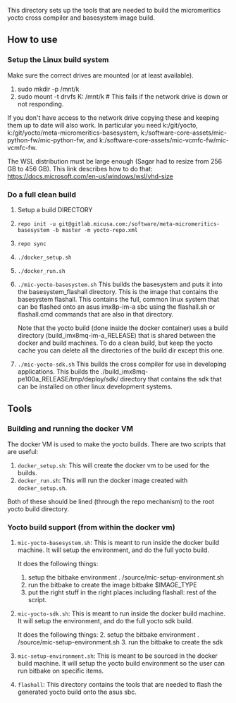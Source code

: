 This directory sets up the tools that are needed to build the
micromeritics yocto cross compiler and basesystem image build.

## How to use

### Setup the Linux build system
Make sure the correct drives are mounted (or at least available).
1. sudo mkdir -p /mnt/k
2. sudo mount -t drvfs K: /mnt/k # This fails if the network drive is down or not responding.

If you don't have access to the network drive copying these and
keeping them up to date will also work. In particular you need
k:/git/yocto, k:/git/yocto/meta-micromeritics-basesystem,
k:/software-core-assets/mic-python-fw/mic-python-fw, and
k:/software-core-assets/mic-vcmfc-fw/mic-vcmfc-fw.

The WSL distribution must be large enough (Sagar had to resize from 256 GB to
456 GB).  This link describes how to do that: https://docs.microsoft.com/en-us/windows/wsl/vhd-size

### Do a full clean build
1. Setup a build DIRECTORY
2. `repo init -u git@gitlab.micusa.com:/software/meta-micromeritics-basesystem -b master -m yocto-repo.xml`
3. `repo sync`
5. `./docker_setup.sh`
6. `./docker_run.sh`
7. `./mic-yocto-basesystem.sh` This builds the basesystem and puts it
   into the basesystem_flashall directory.  This is the image that
   contains the basesystem flashall.  This contains the full, common
   linux system that can be flashed onto an asus imx8p-im-a sbc using
   the flashall.sh or flashall.cmd commands that are also in that
   directory.

   Note that the yocto build (done inside the docker container) uses a build
   directory (build_imx8mq-im-a_RELEASE) that is shared between the docker and
   build machines.  To do a clean build, but keep the yocto cache you can
   delete all the directories of the build dir except this one.
8. `./mic-yocto-sdk.sh` This builds the cross compiler for use
   in developing applications.  This builds the
   ./build_imx8mq-pe100a_RELEASE/tmp/deploy/sdk/ directory that
   contains the sdk that can be installed on other linux development systems.

## Tools
### Building and running the docker VM
The docker VM is used to make the yocto builds.  There are two scripts that
are useful:

1. `docker_setup.sh`: This will create the docker vm to be used for the builds.
2. `docker_run.sh`: This will run the docker image created with `docker_setup.sh`.

Both of these should be lined (through the repo mechanism) to the root yocto
build directory.

### Yocto build support (from within the docker vm)
1. `mic-yocto-basesystem.sh`: This is meant to run inside the docker build machine.
   It will setup the environment, and do the full yocto build.

   It does the following things:
   1. setup the bitbake environment . /source/mic-setup-environment.sh
   2. run the bitbake to create the image bitbake $IMAGE_TYPE
   3. put the right stuff in the right places including flashall: rest of the script.

1. `mic-yocto-sdk.sh`: This is meant to run inside the docker build machine.
   It will setup the environment, and do the full yocto sdk build.

   It does the following things:
   2. setup the bitbake environment . /source/mic-setup-environment.sh
   3. run the bitbake to create the sdk

3. `mic-setup-environment.sh`: This is meant to be sourced in the docker build
   machine.  It will setup the yocto build environment so the user can run bitbake
   on specific items.

4. `flashall`: This directory contains the tools that are needed to flash the
   generated yocto build onto the asus sbc.

